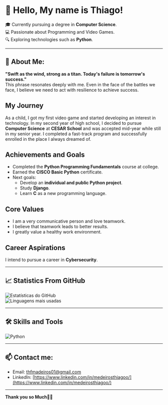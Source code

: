 # 👋 Hello, My name is Thiago!

🎓 Currently pursuing a degree in **Computer Science**.  
💻 Passionate about Programming and Video Games.  
🔍 Exploring technologies such as **Python**.  

---

## 🚀 About Me:  

**"Swift as the wind, strong as a titan. Today's failure is tomorrow's success."**  
This phrase resonates deeply with me. Even in the face of the battles we face, I believe we need to act with resilience to achieve success.  

## My Journey  
As a child, I got my first video game and started developing an interest in technology. In my second year of high school, I decided to pursue **Computer Science** at **CESAR School** and was accepted mid-year while still in my senior year. I completed a fast-track program and successfully enrolled in the place I always dreamed of.  

## Achievements and Goals  
- Completed the **Python Programming Fundamentals** course at college.  
- Earned the **CISCO Basic Python** certificate.  
- Next goals:  
  - Develop an **individual and public Python project**.  
  - Study **Django**.  
  - Learn **C** as a new programming language.  

## Core Values  
- I am a very communicative person and love teamwork.  
- I believe that teamwork leads to better results.  
- I greatly value a healthy work environment.  

## Career Aspirations  
I intend to pursue a career in **Cybersecurity**.  




---

## 📈 Statistics From GitHub

![Estatísticas do GitHub](https://github-readme-stats.vercel.app/api?username=thiagomedeiros&show_icons=true&theme=radical)  
![Linguagens mais usadas](https://github-readme-stats.vercel.app/api/top-langs/?username=thiagomedeiros&layout=compact&theme=radical)

---

## 🛠️ Skills and Tools

![Python](https://img.shields.io/badge/-Python-3776AB?style=flat&logo=python&logoColor=white)    

---

## 📫 Contact me:

- Email: [thfmadeiros01@gmail.com](mailto:thfmadeiros01@gmail.com)  
- LinkedIn: [https://www.linkedin.com/in/medeirosthiagoo/](https://www.linkedin.com/in/medeirosthiagoo/)    

---

**Thank you so Much🤝🏻**
